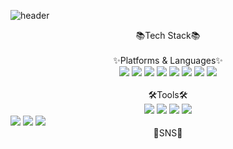 

![header](https://capsule-render.vercel.app/api?type=waving&color=auto&height=300&section=header&text=capsule%20render&fontSize=90)



<div align="center"> 📚Tech Stack📚 </div><br>
<div align="center"> ✨Platforms & Languages✨ </div>

<div align="center">
	<img src="https://img.shields.io/badge/Java-007396?style=flat&logo=Java&logoColor=white" />
  <img src="https://img.shields.io/badge/spring-6DB33F?style=flat&logo=spring&logoColor=white"/>
  <img src="https://img.shields.io/badge/oracle-F80000?style=flat&logo=oracle&logoColor=white"/>
	<img src="https://img.shields.io/badge/HTML5-E34F26?style=flat&logo=HTML5&logoColor=white" />
	<img src="https://img.shields.io/badge/CSS3-1572B6?style=flat&logo=CSS3&logoColor=white" />
  <img src="https://img.shields.io/badge/JavaScript-F7DF1E?style=flat&logo=javascript&logoColor=white"/>
  <img src="https://img.shields.io/badge/jquery-0769AD?style=flat&logo=jquery&logoColor=white"/>
  <img src="https://img.shields.io/badge/bootstrap-7952B3?style=flat&logo=bootstrap&logoColor=white"/>
</div><br>

<div align="center"> 🛠Tools🛠 </div>
  
<div align="center">
  <img src="https://img.shields.io/badge/eclipseide-2C2255?style=flat&logo=eclipseide&logoColor=white"/>
  <img src="https://img.shields.io/badge/visualstudiocode-#007ACC?style=flat&logo=visualstudiocode&logoColor=white"/>
  <img src="https://img.shields.io/badge/apachetomcat-F8DC75?style=flat&logo=apachetomcat&logoColor=white"/>
  <img src="https://img.shields.io/badge/github-181717?style=flat&logo=github&logoColor=white"/>
</div>
  <img src="https://img.shields.io/badge/아이콘내용-바탕색?style=flat&logo=로고이름&logoColor=white"/>
  <img src="https://img.shields.io/badge/아이콘내용-바탕색?style=flat&logo=로고이름&logoColor=white"/>
  <img src="https://img.shields.io/badge/아이콘내용-바탕색?style=flat&logo=로고이름&logoColor=white"/>
  
 <div align="center"> 🎨SNS🎨 </div>
 

